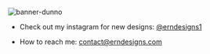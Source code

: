 ![banner-dunno](https://user-images.githubusercontent.com/63167644/194417782-57a7d523-39a8-4c95-a3e5-293e705c75c6.png)

 - Check out my instagram for new designs: [@erndesigns1](https://www.instagram.com/erndesigns1/)

-  How to reach me: contact@erndesigns.com 
